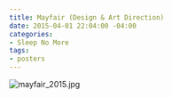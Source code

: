 ```yaml
---
title: Mayfair (Design & Art Direction)
date: 2015-04-01 22:04:00 -04:00
categories:
- Sleep No More
tags:
- posters
---
```


![mayfair_2015.jpg](/uploads/mayfair_2015.jpg)
